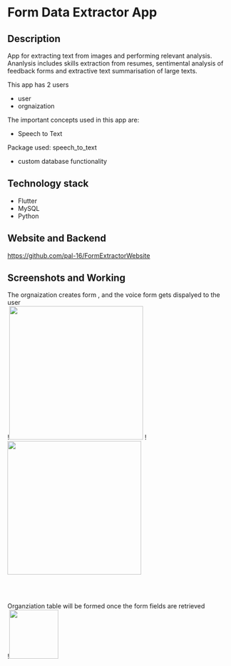 
# Form Data Extractor App


## Description

 App for extracting text from images and performing relevant analysis. Ananlysis includes skills extraction from resumes, sentimental analysis of feedback forms and extractive text summarisation of large texts.

This app has 2 users
 - user 
 - orgnaization
 
The important concepts used in this app are: 

* Speech to Text 

Package used: speech_to_text
 
* custom database functionality 

## Technology stack
* Flutter
* MySQL
* Python
  


## Website and Backend
https://github.com/pal-16/FormExtractorWebsite

## Screenshots and Working

The orgnaization creates form , and the voice form gets dispalyed to the user<br>
!<img src="https://github.com/pal-16/FormDataExtractorApp/blob/master/images/cmd.jpeg" height = 300/> 
!<img src="https://github.com/pal-16/FormDataExtractorApp/blob/master/images/retrieved-form.JPG" height = 300/>

<br>
<br>


Organziation table will be formed once the form fields are retrieved<br>
!<img src="https://github.com/pal-16/FormDataExtractorApp/blob/master/images/command-line.JPG" height = 110 /> 









